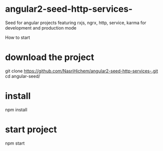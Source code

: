 # angular2-seed-http-services-
Seed for angular projects featuring rxjs, ngrx, http, service, karma for development and production mode

How to start
# download the project
git clone https://github.com/NasriHichem/angular2-seed-http-services-.git
cd angular-seed/

# install 
npm install

# start project
npm start

